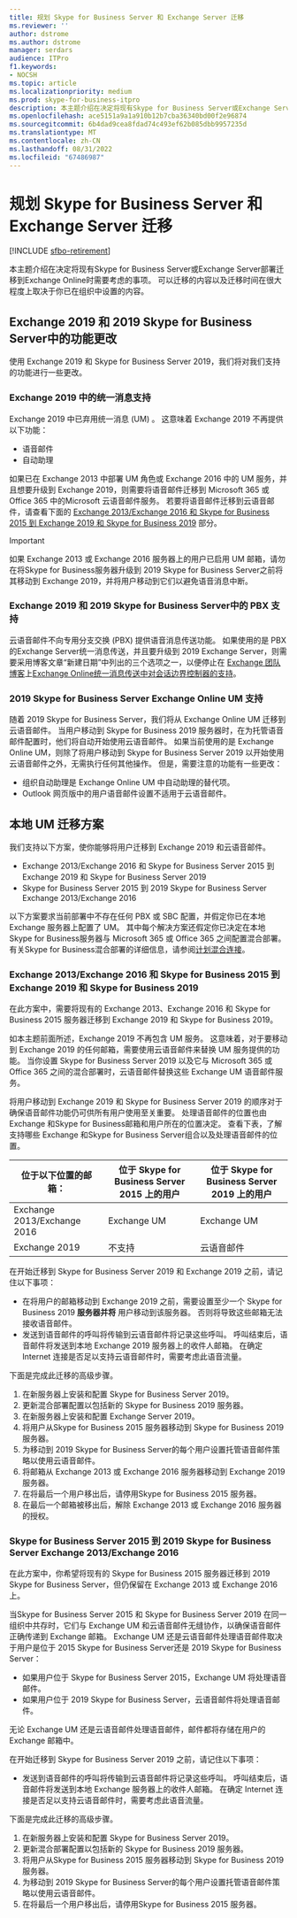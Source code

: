 ```yaml
---
title: 规划 Skype for Business Server 和 Exchange Server 迁移
ms.reviewer: ''
author: dstrome
ms.author: dstrome
manager: serdars
audience: ITPro
f1.keywords:
- NOCSH
ms.topic: article
ms.localizationpriority: medium
ms.prod: skype-for-business-itpro
description: 本主题介绍在决定将现有Skype for Business Server或Exchange Server部署迁移到最新版本或Skype for Business联机或Exchange Online时需要考虑的事项。
ms.openlocfilehash: ace5151a9a1a910b12b7cba36340bd00f2e96874
ms.sourcegitcommit: 6b4dad9cea8fdad74c493ef62b085dbb9957235d
ms.translationtype: MT
ms.contentlocale: zh-CN
ms.lasthandoff: 08/31/2022
ms.locfileid: "67486987"
---
```

# <a name="plan-for-skype-for-business-server-and-exchange-server-migration"></a>规划 Skype for Business Server 和 Exchange Server 迁移

[!INCLUDE [sfbo-retirement](../../Hub/includes/sfbo-retirement.md)]

本主题介绍在决定将现有Skype for Business Server或Exchange Server部署迁移到Exchange Online时需要考虑的事项。 可以迁移的内容以及迁移时间在很大程度上取决于你已在组织中设置的内容。

## <a name="feature-changes-in-exchange-2019-and-skype-for-business-server-2019"></a>Exchange 2019 和 2019 Skype for Business Server中的功能更改

使用 Exchange 2019 和 Skype for Business Server 2019，我们将对我们支持的功能进行一些更改。

### <a name="unified-messaging-support-in-exchange-2019"></a>Exchange 2019 中的统一消息支持

Exchange 2019 中已弃用统一消息 (UM) 。 这意味着 Exchange 2019 不再提供以下功能：

- 语音邮件
- 自动助理

如果已在 Exchange 2013 中部署 UM 角色或 Exchange 2016 中的 UM 服务，并且想要升级到 Exchange 2019，则需要将语音邮件迁移到 Microsoft 365 或 Office 365 中的Microsoft 云语音邮件服务。 若要将语音邮件迁移到云语音邮件，请查看下面的 [Exchange 2013/Exchange 2016 和 Skype for Business 2015 到 Exchange 2019 和 Skype for Business 2019](#exchange-2013exchange-2016-and-skype-for-business-2015-to-exchange-2019-and-skype-for-business-2019) 部分。
> [!IMPORTANT]
> 如果 Exchange 2013 或 Exchange 2016 服务器上的用户已启用 UM 邮箱，请勿在将Skype for Business服务器升级到 2019 Skype for Business Server之前将其移动到 Exchange 2019，并将用户移动到它们以避免语音消息中断。

### <a name="pbx-support-in-exchange-2019-and-skype-for-business-server-2019"></a>Exchange 2019 和 2019 Skype for Business Server中的 PBX 支持

云语音邮件不向专用分支交换 (PBX) 提供语音消息传送功能。 如果使用的是 PBX 的Exchange Server统一消息传送，并且要升级到 2019 Exchange Server，则需要采用博客文章“新建日期”中列出的三个选项之一，以便停止在 [Exchange 团队博客](https://blogs.technet.microsoft.com/exchange/)上[Exchange Online统一消息传送中对会话边界控制器的支持](https://blogs.technet.microsoft.com/exchange/2018/04/24/new-date-for-discontinuation-of-support-for-session-border-controllers-in-exchange-online-unified-messaging/)。

### <a name="exchange-online-um-support-in-skype-for-business-server-2019"></a>2019 Skype for Business Server Exchange Online UM 支持

随着 2019 Skype for Business Server，我们将从 Exchange Online UM 迁移到云语音邮件。 当用户移动到 Skype for Business 2019 服务器时，在为托管语音邮件配置时，他们将自动开始使用云语音邮件。 如果当前使用的是 Exchange Online UM，则除了将用户移动到 Skype for Business Server 2019 以开始使用云语音邮件之外，无需执行任何其他操作。 但是，需要注意的功能有一些更改：

- 组织自动助理是 Exchange Online UM 中自动助理的替代项。
- Outlook 网页版中的用户语音邮件设置不适用于云语音邮件。

## <a name="on-premises-um-migration-scenarios"></a>本地 UM 迁移方案

我们支持以下方案，使你能够将用户迁移到 Exchange 2019 和云语音邮件。

- Exchange 2013/Exchange 2016 和 Skype for Business Server 2015 到 Exchange 2019 和 Skype for Business Server 2019
- Skype for Business Server 2015 到 2019 Skype for Business Server Exchange 2013/Exchange 2016

以下方案要求当前部署中不存在任何 PBX 或 SBC 配置，并假定你已在本地 Exchange 服务器上配置了 UM。 其中每个解决方案还假定你已决定在本地Skype for Business服务器与 Microsoft 365 或 Office 365 之间配置混合部署。 有关Skype for Business混合部署的详细信息，请参阅[计划混合连接](plan-hybrid-connectivity.md)。

### <a name="exchange-2013exchange-2016-and-skype-for-business-2015-to-exchange-2019-and-skype-for-business-2019"></a>Exchange 2013/Exchange 2016 和 Skype for Business 2015 到 Exchange 2019 和 Skype for Business 2019

在此方案中，需要将现有的 Exchange 2013、Exchange 2016 和 Skype for Business 2015 服务器迁移到 Exchange 2019 和 Skype for Business 2019。

如本主题前面所述，Exchange 2019 不再包含 UM 服务。 这意味着，对于要移动到 Exchange 2019 的任何邮箱，需要使用云语音邮件来替换 UM 服务提供的功能。 当你设置 Skype for Business Server 2019 以及它与 Microsoft 365 或 Office 365 之间的混合部署时，云语音邮件替换这些 Exchange UM 语音邮件服务。

将用户移动到 Exchange 2019 和 Skype for Business Server 2019 的顺序对于确保语音邮件功能仍可供所有用户使用至关重要。 处理语音邮件的位置也由 Exchange 和Skype for Business邮箱和用户所在的位置决定。 查看下表，了解支持哪些 Exchange 和Skype for Business Server组合以及处理语音邮件的位置。

| 位于以下位置的邮箱：            | 位于 Skype for Business Server 2015 上的用户 | 位于 Skype for Business Server 2019 上的用户  |
|--------------------------------|-----------------------------------------|------------------------------------------|
| Exchange 2013/Exchange 2016    | Exchange UM                             | Exchange UM                              |
| Exchange 2019                  | 不支持                           | 云语音邮件                          |

在开始迁移到 Skype for Business Server 2019 和 Exchange 2019 之前，请记住以下事项：

- 在将用户的邮箱移动到 Exchange 2019 之前，需要设置至少一个 Skype for Business 2019 **服务器并将** 用户移动到该服务器。 否则将导致这些邮箱无法接收语音邮件。
- 发送到语音邮件的呼叫将传输到云语音邮件将记录这些呼叫。 呼叫结束后，语音邮件将发送到本地 Exchange 2019 服务器上的收件人邮箱。 在确定 Internet 连接是否足以支持云语音邮件时，需要考虑此语音流量。

下面是完成此迁移的高级步骤。

1. 在新服务器上安装和配置 Skype for Business Server 2019。
2. 更新混合部署配置以包括新的 Skype for Business 2019 服务器。
3. 在新服务器上安装和配置 Exchange Server 2019。
4. 将用户从Skype for Business 2015 服务器移动到 Skype for Business 2019 服务器。
5. 为移动到 2019 Skype for Business Server的每个用户设置托管语音邮件策略以使用云语音邮件。
6. 将邮箱从 Exchange 2013 或 Exchange 2016 服务器移动到 Exchange 2019 服务器。
7. 在将最后一个用户移出后，请停用Skype for Business 2015 服务器。
8. 在最后一个邮箱被移出后，解除 Exchange 2013 或 Exchange 2016 服务器的授权。


### <a name="skype-for-business-server-2015-to-skype-for-business-server-2019-with-exchange-2013exchange-2016"></a>Skype for Business Server 2015 到 2019 Skype for Business Server Exchange 2013/Exchange 2016

在此方案中，你希望将现有的 Skype for Business 2015 服务器迁移到 2019 Skype for Business Server，但仍保留在 Exchange 2013 或 Exchange 2016 上。

当Skype for Business Server 2015 和 Skype for Business Server 2019 在同一组织中共存时，它们与 Exchange UM 和云语音邮件无缝协作，以确保语音邮件正确传递到 Exchange 邮箱。 Exchange UM 还是云语音邮件处理语音邮件取决于用户是位于 2015 Skype for Business Server还是 2019 Skype for Business Server：

- 如果用户位于 Skype for Business Server 2015，Exchange UM 将处理语音邮件。
- 如果用户位于 2019 Skype for Business Server，云语音邮件将处理语音邮件。

无论 Exchange UM 还是云语音邮件处理语音邮件，邮件都将存储在用户的 Exchange 邮箱中。

在开始迁移到 Skype for Business Server 2019 之前，请记住以下事项：

- 发送到语音邮件的呼叫将传输到云语音邮件将记录这些呼叫。 呼叫结束后，语音邮件将发送到本地 Exchange 服务器上的收件人邮箱。 在确定 Internet 连接是否足以支持云语音邮件时，需要考虑此语音流量。

下面是完成此迁移的高级步骤。

1. 在新服务器上安装和配置 Skype for Business Server 2019。
2. 更新混合部署配置以包括新的 Skype for Business 2019 服务器。
3. 将用户从Skype for Business 2015 服务器移动到 Skype for Business 2019 服务器。
4. 为移动到 2019 Skype for Business Server的每个用户设置托管语音邮件策略以使用云语音邮件。
5. 在将最后一个用户移出后，请停用Skype for Business 2015 服务器。

